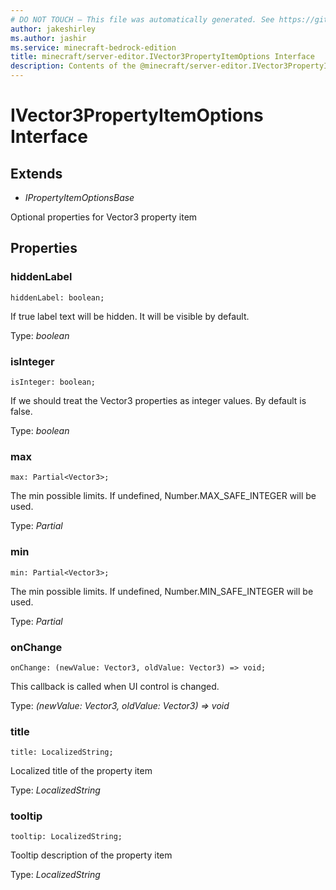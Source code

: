 ```yaml
---
# DO NOT TOUCH — This file was automatically generated. See https://github.com/mojang/minecraftapidocsgenerator to modify descriptions, examples, etc.
author: jakeshirley
ms.author: jashir
ms.service: minecraft-bedrock-edition
title: minecraft/server-editor.IVector3PropertyItemOptions Interface
description: Contents of the @minecraft/server-editor.IVector3PropertyItemOptions class.
---
```

# IVector3PropertyItemOptions Interface

## Extends
- *IPropertyItemOptionsBase*

Optional properties for Vector3 property item

## Properties

### **hiddenLabel**
`hiddenLabel: boolean;`

If true label text will be hidden. It will be visible by default.

Type: *boolean*

### **isInteger**
`isInteger: boolean;`

If we should treat the Vector3 properties as integer values. By default is false.

Type: *boolean*

### **max**
`max: Partial<Vector3>;`

The min possible limits. If undefined, Number.MAX_SAFE_INTEGER will be used.

Type: *Partial<Vector3>*

### **min**
`min: Partial<Vector3>;`

The min possible limits. If undefined, Number.MIN_SAFE_INTEGER will be used.

Type: *Partial<Vector3>*

### **onChange**
`onChange: (newValue: Vector3, oldValue: Vector3) => void;`

This callback is called when UI control is changed.

Type: *(newValue: Vector3, oldValue: Vector3) => void*

### **title**
`title: LocalizedString;`

Localized title of the property item

Type: *LocalizedString*

### **tooltip**
`tooltip: LocalizedString;`

Tooltip description of the property item

Type: *LocalizedString*
